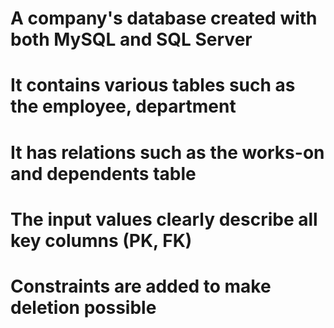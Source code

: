 # A company's database created with both MySQL and SQL Server
# It contains various tables such as the employee, department
# It has relations such as the works-on and dependents table
# The input values clearly describe all key columns (PK, FK)
# Constraints are added to make deletion possible
